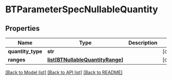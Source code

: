 # BTParameterSpecNullableQuantity

## Properties
Name | Type | Description | Notes
------------ | ------------- | ------------- | -------------
**quantity_type** | **str** |  | [optional] 
**ranges** | [**list[BTNullableQuantityRange]**](BTNullableQuantityRange.md) |  | [optional] 

[[Back to Model list]](../README.md#documentation-for-models) [[Back to API list]](../README.md#documentation-for-api-endpoints) [[Back to README]](../README.md)


